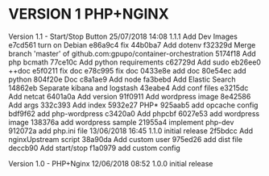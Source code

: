 
VERSION 1  PHP+NGINX
====================

   Version 1.1 - Start/Stop Button
      25/07/2018 14:08  1.1.1  Add Dev Images
         e7cd561 turn on Debian
         e86a9c4 	fix
         44b0ba7 Add dotenv
         f32329d Merge branch 'master' of github.com:gpupo/container-orchestration
         5174f18 Add php bcmath
         77ce10c Add python requirements
         c62729d Add sudo
         eb26ee0 ++doc
         e5f0211 fix doc
         e78c995 fix doc
         0433e8e add doc
         80e54ec add python
         804f20e Doc
         c8a1ae9 Add node
         fa3bebd Add Elastic Search
         14862eb Separate kibana and logstash
         43eabe4 Add conf files
         e3215dc Add netcat
         6401a0a Add version
         91f0911 Add wordpress image
         8e42586 Add args
         332c393 Add index
         5932e27 PHP*
         925aab5 add opcache config
         bdf9f62 add php-wordpress
         c3420a0 Add phpcbf
         6027e53 add wordpress image
         138376a add wordpress sample
         21955a4 implement php-dev
         912072a add php.ini file
      13/06/2018 16:45  1.1.0  initial release
         2f5bdcc Add nginxUpstream script
         38a90da Add custom user
         975ed26 add dist file
         deccb90 Add start/stop
         f1a0979 add custom config

   Version 1.0 - PHP+Nginx
      12/06/2018 08:52  1.0.0  initial release
